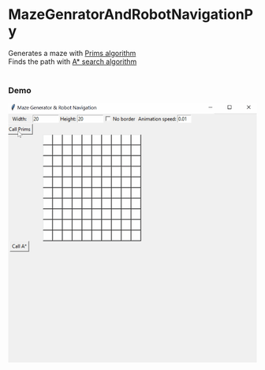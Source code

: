 # MazeGenratorAndRobotNavigationPy


Generates a maze with <a href="https://en.wikipedia.org/wiki/Prim%27s_algorithm">Prims algorithm</a>
<br>
Finds the path with <a href="https://en.wikipedia.org/wiki/A*_search_algorithm">A* search algorithm</a>
<br>
<br>

### Demo 

![Demo](https://github.com/dgjinovci/MazeGenratorAndRobotNavigationPy/blob/master/demo.gif)
